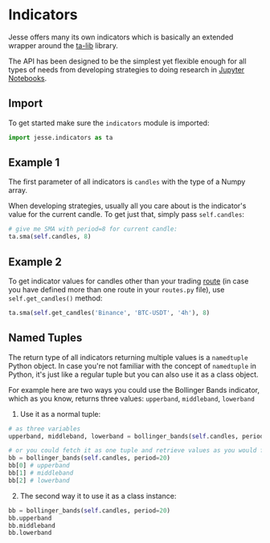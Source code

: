 # Indicators

Jesse offers many its own indicators which is basically an extended wrapper around the [ta-lib](http://ta-lib.org) library. 

The API has been designed to be the simplest yet flexible enough for all types of needs from developing strategies to doing research in [Jupyter Notebooks](/docs/jupyter-notebooks).

## Import

To get started make sure the `indicators` module is imported:

```py
import jesse.indicators as ta
```

## Example 1

The first parameter of all indicators is `candles` with the type of a Numpy array. 

When developing strategies, usually all you care about is the indicator's value for the current candle. To get just that, simply pass `self.candles`:

```py
# give me SMA with period=8 for current candle:
ta.sma(self.candles, 8)
```

## Example 2

To get indicator values for candles other than your trading [route](/docs/routes) (in case you have defined more than one route in your `routes.py` file), use `self.get_candles()` method:

```py
ta.sma(self.get_candles('Binance', 'BTC-USDT', '4h'), 8)
```

## Named Tuples

The return type of all indicators returning multiple values is a `namedtuple` Python object. In case you're not familiar with the concept of  `namedtuple` in Python, it's just like a regular tuple but you can also use it as a class object. 

For example here are two ways you could use the Bollinger Bands indicator, which as you know, returns three values: `upperband`, `middleband`, `lowerband`

1. Use it as a normal tuple:
```py
# as three variables
upperband, middleband, lowerband = bollinger_bands(self.candles, period=20)

# or you could fetch it as one tuple and retrieve values as you would from a tuple:
bb = bollinger_bands(self.candles, period=20)
bb[0] # upperband
bb[1] # middleband
bb[2] # lowerband
```

2. The second way it to use it as a class instance:
```py
bb = bollinger_bands(self.candles, period=20)
bb.upperband
bb.middleband
bb.lowerband
```
